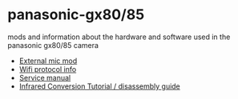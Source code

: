 # panasonic-gx80/85
mods and information about the hardware and software used in the panasonic gx80/85 camera

- [External mic mod](https://webboggles.com/external-mic-jack-mod-for-lumix-gx80-gx85/)
- [Wifi protocol info](https://github.com/cleverfox/lumixproto)
- [Service manual](https://github.com/roquef/panasonic-gx85/blob/main/LUMIX%20GX85%20Service%20Manual.pdf)
- [Infrared Conversion Tutorial / disassembly guide](https://www.lifepixel.com/tutorials/infrared-diy-tutorials/life-pixel-panasonic-lumix-gx85-diy-digital-infrared-conversion-tutorial)
